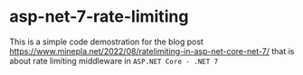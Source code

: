 # asp-net-7-rate-limiting
 
This is a simple code demostration for the blog post https://www.minepla.net/2022/08/ratelimiting-in-asp-net-core-net-7/ that is about rate limiting middleware in `ASP.NET Core - .NET 7`
